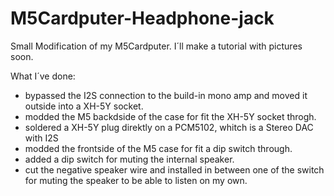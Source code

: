 # M5Cardputer-Headphone-jack
Small Modification of my M5Cardputer.
I´ll make a tutorial with pictures soon. 

What I´ve done:
- bypassed the I2S connection to the build-in mono amp and moved it outside into a XH-5Y socket.
- modded the M5 backdside of the case for fit the XH-5Y socket throgh.  
- soldered a XH-5Y plug direktly on a PCM5102, whitch is a Stereo DAC with I2S
- modded the frontside of the M5 case for fit a dip switch through.
- added a dip switch for muting the internal speaker.
- cut the negative speaker wire and installed in between one of the switch for muting the speaker
  to be able to listen on my own.
